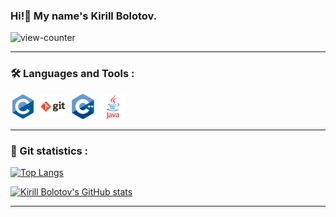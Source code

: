 ### Hi!🔭 My name's Kirill Bolotov.

![view-counter](https://komarev.com/ghpvc/?username=murloteg&style=for-the-badge&color=d7bde2&label=PROFILE+VIEWS)

---

### :hammer_and_wrench: Languages and Tools :
<div>
  <img src="https://github.com/devicons/devicon/blob/master/icons/c/c-original.svg" title="C" alt="C" width="40" height="40"/>&nbsp;
  <img src="https://github.com/devicons/devicon/blob/master/icons/git/git-original-wordmark.svg" title="Git" **alt="Git" width="40" height="40"/>&nbsp;
  <img src="https://github.com/devicons/devicon/blob/master/icons/cplusplus/cplusplus-original.svg" title="C++" alt="C++" width="40" height="40"/>&nbsp;
  <img src="https://github.com/devicons/devicon/blob/master/icons/java/java-original-wordmark.svg" title="Java" alt="Java" width="40" height="40"/>
</div>

---

### :page_with_curl: Git statistics :
[![Top Langs](https://github-readme-stats.vercel.app/api?username=murloteg&theme=algolia&show_icons=true)](https://github.com/murloteg)

 [![Kirill Bolotov's GitHub stats](https://github-readme-stats.vercel.app/api/top-langs?username=murloteg&theme=algolia&show_icons=true)](https://github.com/murloteg)

---

<!--
**murloteg/murloteg** is a ✨ _special_ ✨ repository because its `README.md` (this file) appears on your GitHub profile.

Here are some ideas to get you started:

- 🔭 I’m currently working on ...
- 🌱 I’m currently learning ...
- 👯 I’m looking to collaborate on ...
- 🤔 I’m looking for help with ...
- 💬 Ask me about ...
- 📫 How to reach me: ...
- 😄 Pronouns: ...
- ⚡ Fun fact: ...
-->
